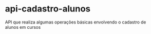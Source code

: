 # api-cadastro-alunos
API que realiza algumas operações básicas envolvendo o cadastro de alunos em cursos
